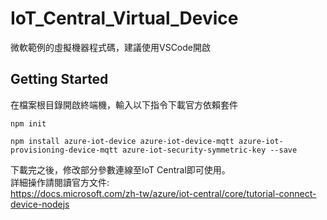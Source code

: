 # IoT_Central_Virtual_Device
微軟範例的虛擬機器程式碼，建議使用VSCode開啟

## Getting Started

在檔案根目錄開啟終端機，輸入以下指令下載官方依賴套件

```
npm init

npm install azure-iot-device azure-iot-device-mqtt azure-iot-provisioning-device-mqtt azure-iot-security-symmetric-key --save
```

下載完之後，修改部分參數連線至IoT Central即可使用。<br>
詳細操作請閱讀官方文件:<br>
https://docs.microsoft.com/zh-tw/azure/iot-central/core/tutorial-connect-device-nodejs


